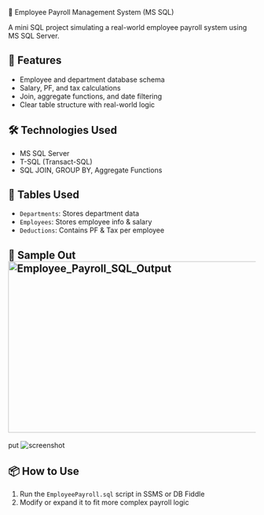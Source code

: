 🧾 Employee Payroll Management System (MS SQL)

A mini SQL project simulating a real-world employee payroll system using MS SQL Server.

## 📌 Features
- Employee and department database schema
- Salary, PF, and tax calculations
- Join, aggregate functions, and date filtering
- Clear table structure with real-world logic

## 🛠 Technologies Used
- MS SQL Server
- T-SQL (Transact-SQL)
- SQL JOIN, GROUP BY, Aggregate Functions

## 📂 Tables Used
- `Departments`: Stores department data
- `Employees`: Stores employee info & salary
- `Deductions`: Contains PF & Tax per employee

## 📸 Sample Out<img width="2271" height="348" alt="Employee_Payroll_SQL_Output" src="https://github.com/user-attachments/assets/7184d657-007c-41a0-b709-b0e60856238f" />
put
![screenshot](Employee_Payroll_SQL_Output.png)

## 📦 How to Use
1. Run the `EmployeePayroll.sql` script in SSMS or DB Fiddle
2. Modify or expand it to fit more complex payroll logic

